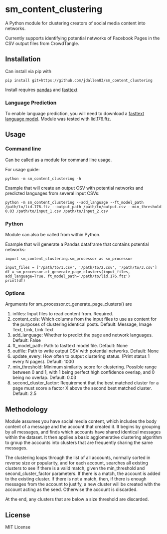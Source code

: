 # sm_content_clustering
A Python module for clustering creators of social media content into networks.

Currently supports identifying potential networks of Facebook Pages in the CSV output files from CrowdTangle.

## Installation

Can install via pip with

`pip install git+https://github.com/jdallen83/sm_content_clustering`

Install requires [pandas](https://pypi.org/project/pandas/) and [fasttext](https://pypi.org/project/fasttext/)

### Language Prediction

To enable language prediction, you will need to download a [fasttext language model](https://fasttext.cc/docs/en/language-identification.html). Module was tested with lid.176.ftz.

## Usage

### Command line
Can be called as a module for command line usage.

For usage guide:

`python -m sm_content_clustering -h`

Example that will create an output CSV with potential networks and predicted languages from several input CSVs:

`python -m sm_content_clustering --add_language --ft_model_path /path/to/lid.176.ftz --output_path /path/to/output.csv --min_threshold 0.03 /path/to/input_1.csv /path/to/input_2.csv`

### Python

Module can also be called from within Python.

Example that will generate a Pandas dataframe that contains potential networks:

    import sm_content_clustering.sm_processor as sm_processor

    input_files = ['/path/to/1.csv', '/path/to/2.csv', '/path/to/3.csv']
    df = sm_processor.ct_generate_page_clusters(input_files, add_language=True, ft_model_path='/path/to/lid.176.ftz')
    print(df)

### Options

Arguments for sm_processor.ct_generate_page_clusters() are

1. infiles: Input files to read content from. Required.
2. content_cols: Which columns from the input files to use as content for the purposes of clustering identical posts. Default: Message, Image Text, Link, Link Text
3. add_language: Whether to predict the page and network languages. Default: False
4. ft_model_path: Path to fasttext model file. Default: None
5. outfile: Path to write output CSV with potential networks. Default: None
6. update_every: How often to output clustering status. (Print status 1 every N pages). Default: 1000
7. min_threshold: Minimum similarity score for clustering. Possible range between 0 and 1, with 1 being perfect high confidence overlap, and 0 being no overlap. Default: 0.03
8. second_cluster_factor: Requirement that the best matched cluster for a page must score a factor X above the second best matched cluster. Default: 2.5

## Methodology

Module assumes you have social media content, which includes the body content of a message and the account that created it. It begins by grouping by all messages, and finds which accounts have shared identical messages within the dataset. It then applies a basic agglomerative clustering algorithm to group the accounts into clusters that are frequently sharing the same messages.

The clustering loops through the list of all accounts, normally sorted in reverse size or popularity, and for each account, searches all existing clusters to see if there is a valid match, given the min_threshold and second_cluster_factor parameters. If there is a match, the account is added to the existing cluster. If there is not a match, then, if there is enough messages from the account to justify, a new cluster will be created with the account acting as the seed. Otherwise the account is discarded.

At the end, any clusters that are below a size threshold are discarded.

## License

MIT License
